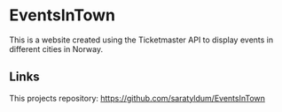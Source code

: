 # EventsInTown
This is a website created using the Ticketmaster API to display events in different cities in Norway. 

## Links
This projects repository: https://github.com/saratyldum/EventsInTown
